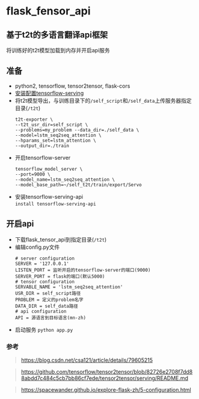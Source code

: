 # flask_fensor_api
## 基于t2t的多语言翻译api框架

将训练好的t2t模型加载到内存并开启api服务
## 准备
- python2, tensorflow, tensor2tensor, flask-cors
- [安装配置tensorflow-serving](https://www.tensorflow.org/serving/setup#installing_the_modelserver)
- 将t2t模型导出，与训练目录下的`/self_script`和`/self_data`上传服务器指定目录(`/t2t`)
    ```
    t2t-exporter \
    --t2t_usr_dir=self_script \
    --problems=my_problem --data_dir=./self_data \ 
    --model=lstm_seq2seq_attention \
    --hparams_set=lstm_attention \
    --output_dir=./train
    ```
- 开启tensorflow-server<br>
    ```
    tensorflow_model_server \
    --port=9000 \
    --model_name=lstm_seq2seq_attention \
    --model_base_path=~/self_t2t/train/export/Servo
    ```
- 安装tensorflow-serving-api<br>
`install tensorflow-serving-api`

## 开启api
- 下载flask_tensor_api到指定目录(`/t2t`)
- 编辑config.py文件
    ```
    # server configuration
    SERVER = '127.0.0.1'
    LISTEN_PORT = 监听开启的tensorflow-server的端口(9000)
    SERVER_PORT = flask的端口(默认5000)
    # tensor configuration
    SERVABLE_NAME = 'lstm_seq2seq_attention'
    USR_DIR = self_script路径
    PROBLEM = 定义的problem名字
    DATA_DIR = self_data路径
    # api configuration
    API = 源语言到目标语言(mn-zh)
    ```
- 启动服务 `python app.py`


### 参考
> https://blog.csdn.net/csa121/article/details/79605215

> https://github.com/tensorflow/tensor2tensor/blob/82726e2708f7dd88abdd7c484c5cb7bb86cf7ede/tensor2tensor/serving/README.md

> https://spacewander.github.io/explore-flask-zh/5-configuration.html

